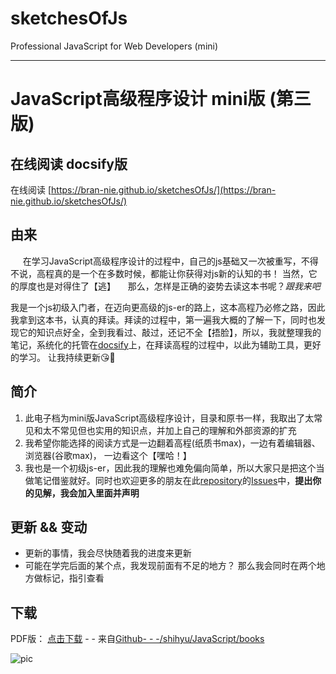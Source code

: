 # sketchesOfJs
Professional JavaScript for Web Developers  (mini)

------

# JavaScript高级程序设计 mini版 (第三版)
## 在线阅读 docsify版
在线阅读 [https://bran-nie.github.io/sketchesOfJs/](https://bran-nie.github.io/sketchesOfJs/)
## 由来
     在学习JavaScript高级程序设计的过程中，自己的js基础又一次被重写，不得不说，高程真的是一个在多数时候，都能让你获得对js新的认知的书！ 当然，它的厚度也是对得住了【逃】
    那么，怎样是正确的姿势去读这本书呢？*跟我来吧*

我是一个js初级入门者，在迈向更高级的js-er的路上，这本高程乃必修之路，因此我拿到这本书，认真的拜读。拜读的过程中，第一遍我大概的了解一下，同时也发现它的知识点好全，全到我看过、敲过，还记不全【捂脸】，所以，我就整理我的笔记，系统化的托管在[docsify](https://docsify.js.org/#/)上，在拜读高程的过程中，以此为辅助工具，更好的学习。  让我持续更新😘👏
## 简介
1. 此电子档为mini版JavaScript高级程序设计，目录和原书一样，我取出了太常见和太不常见但也实用的知识点，并加上自己的理解和外部资源的扩充
2. 我希望你能选择的阅读方式是一边翻着高程(纸质书max)，一边有着编辑器、浏览器(谷歌max)， 一边看这个【嘿哈！】
3. 我也是一个初级js-er，因此我的理解也难免偏向简单，所以大家只是把这个当做笔记借鉴就好。同时也欢迎更多的朋友在此[repository](https://github.com/PeterGooo/sketchesOfJs)的[Issues](https://github.com/PeterGooo/sketchesOfJs/issues)中，**提出你的见解，我会加入里面并声明**
## 更新 && 变动
- 更新的事情，我会尽快随着我的进度来更新
- 可能在学完后面的某个点，我发现前面有不足的地方？  那么我会同时在两个地方做标记，指引查看

## 下载  
PDF版： [点击下载](https://raw.githubusercontent.com/shihyu/JavaScript/master/books/JavaScript%E9%AB%98%E7%BA%A7%E7%A8%8B%E5%BA%8F%E8%AE%BE%E8%AE%A1%EF%BC%88%E7%AC%AC3%E7%89%88%EF%BC%89%E3%80%91%E4%B8%AD%E6%96%87%20%E9%AB%98%E6%B8%85%20%E5%AE%8C%E6%95%B4%20%E8%AF%A6%E7%BB%86%E4%B9%A6%E7%AD%BE%E7%89%88.pdf) - - 来自[Github- - -/shihyu/JavaScript/books](https://github.com/shihyu/JavaScript/tree/master/books)

![pic](https://img3.doubanio.com/lpic/s8958650.jpg)
